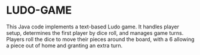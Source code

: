 # LUDO-GAME
This Java code implements a text-based Ludo game. It handles player setup, determines the first player by dice roll, and manages game turns. Players roll the dice to move their pieces around the board, with a 6 allowing a piece out of home and granting an extra turn.
